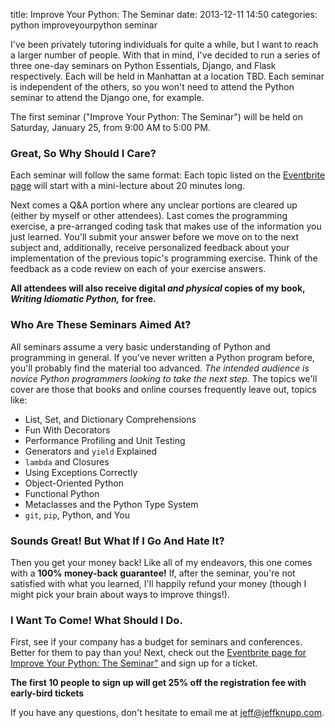 title: Improve Your Python: The Seminar
date: 2013-12-11 14:50
categories: python improveyourpython seminar

I've been privately tutoring individuals for quite a while, but I want to reach
a larger number of people. With that in mind, I've decided to run a series of
three one-day seminars on Python Essentials, Django, and Flask respectively.
Each will be held in Manhattan at a location TBD. Each seminar is independent of
the others, so you won't need to attend the Python seminar to attend the Django
one, for example.

The first seminar ("Improve Your Python: The Seminar") will be held on Saturday,
January 25, from 9:00 AM to 5:00 PM.

### Great, So Why Should I Care?

Each seminar will follow the same format: Each topic listed on the [Eventbrite
page](http://www.eventbrite.com/e/improve-your-python-the-seminar-tickets-9590961825)
will start with a mini-lecture about 20 minutes long. 
<!--more--> 
Next comes a Q&A portion
where any unclear portions are cleared up (either by myself or other attendees).
Last comes the programming exercise, a pre-arranged coding task that makes use
of the information you just learned. You'll submit your answer before we move on
to the next subject and, additionally, receive personalized feedback about your 
implementation of the previous topic's programming exercise. Think of the
feedback as a code review on each of your exercise answers.

**All attendees will also receive digital *and physical* copies of my book, *Writing Idiomatic Python,* for free.**

### Who Are These Seminars Aimed At?

All seminars assume a very basic understanding of Python and programming in
general. If you've never written a Python program before, you'll probably find
the material too advanced. *The intended audience is novice Python programmers looking to take the next step.*
The topics we'll cover are those that books and online courses frequently leave
out, topics like:

* List, Set, and Dictionary Comprehensions
* Fun With Decorators
* Performance Profiling and Unit Testing
* Generators and `yield` Explained
* `lambda` and Closures
* Using Exceptions Correctly
* Object-Oriented Python
* Functional Python
* Metaclasses and the Python Type System
* `git`, `pip`, Python, and You

### Sounds Great! But What If I Go And Hate It?

Then you get your money back! Like all of my endeavors, this one comes with a
**100% money-back guarantee!** If, after the seminar, you're not satisfied with
what you learned, I'll happily refund your money (though I might pick your brain
about ways to improve things!).

### I Want To Come! What Should I Do.

First, see if your company has a budget for seminars and conferences. Better for
them to pay than you! Next, check out the [Eventbrite page for Improve Your
Python: The Seminar"](http://www.eventbrite.com/e/improve-your-python-the-seminar-tickets-9590961825) 
and sign up for a ticket.

**The first 10 people to sign up will get 25% off the registration fee with early-bird tickets**

If you have any questions, don't hesitate to email me at [jeff@jeffknupp.com](mailto:jeff@jeffknupp.com).

